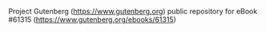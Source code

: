 Project Gutenberg (https://www.gutenberg.org) public repository for
eBook #61315 (https://www.gutenberg.org/ebooks/61315)
